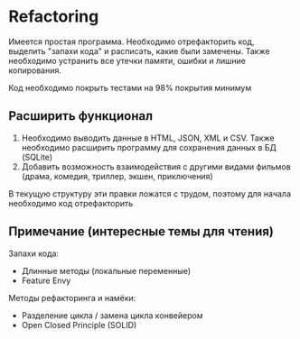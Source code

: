 # Refactoring

Имеется простая программа.
Необходимо отрефакторить код, выделить "запахи кода" и расписать, какие были замечены.
Также необходимо устранить все утечки памяти, ошибки и лишние копирования.

Код необходимо покрыть тестами на 98% покрытия минимум

## Расширить функционал
1. Необходимо выводить данные в HTML, JSON, XML и CSV. Также необходимо расширить программу для сохранения данных в БД (SQLite)
2. Добавить возможность взаимодействия с другими видами фильмов (драма, комедия, триллер, экшен, приключения)

В текущую структуру эти правки ложатся с трудом, поэтому для начала необходимо код отрефакторить

## Примечание (интересные темы для чтения)

Запахи кода:

- Длинные методы (локальные переменные)
- Feature Envy 

Методы рефакторинга и намёки:

- Разделение цикла / замена цикла конвейером
- Open Closed Principle (SOLID)